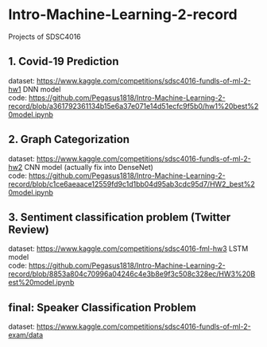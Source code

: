 # Intro-Machine-Learning-2-record
Projects of SDSC4016 

## 1. Covid-19 Prediction
dataset: https://www.kaggle.com/competitions/sdsc4016-fundls-of-ml-2-hw1
DNN model
<br />code: https://github.com/Pegasus1818/Intro-Machine-Learning-2-record/blob/a361792361134b15e6a37e071e14d51ecfc9f5b0/hw1%20best%20model.ipynb

## 2. Graph Categorization
dataset: https://www.kaggle.com/competitions/sdsc4016-fundls-of-ml-2-hw2
CNN model (actually fix into DenseNet)
<br />code: https://github.com/Pegasus1818/Intro-Machine-Learning-2-record/blob/c1ce6aeaace12559fd9c1d1bb04d95ab3cdc95d7/HW2_best%20model.ipynb

## 3. Sentiment classification problem (Twitter Review) 
dataset: https://www.kaggle.com/competitions/sdsc4016-fml-hw3
LSTM model
<br />code: https://github.com/Pegasus1818/Intro-Machine-Learning-2-record/blob/8853a804c70996a04246c4e3b8e9f3c508c328ec/HW3%20Best%20model.ipynb

## final: Speaker Classification Problem
dataset: https://www.kaggle.com/competitions/sdsc4016-fundls-of-ml-2-exam/data
